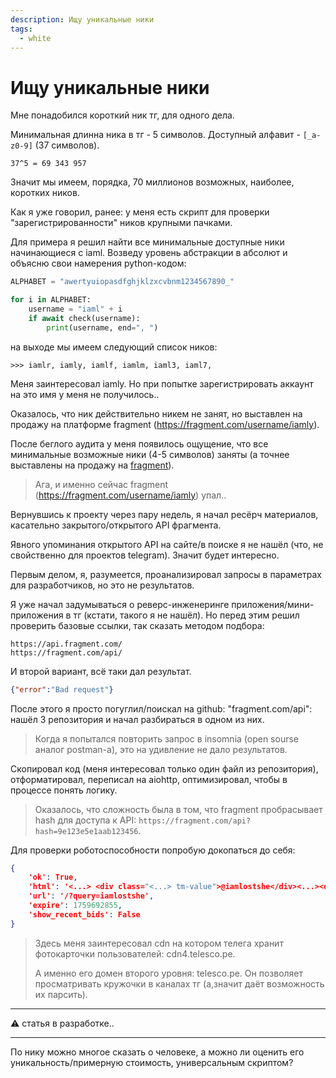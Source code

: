 ```yaml
---
description: Ищу уникальные ники
tags:
  - white
---
```


# Ищу уникальные ники

Мне понадобился короткий ник тг, для одного дела.

Минимальная длинна ника в тг - 5 символов.
Доступный алфавит - `[_a-z0-9]` (37 символов).

```
37^5 = 69 343 957
```

Значит мы имеем, порядка, 70 миллионов возможных, наиболее, коротких ников.

Как я уже говорил, ранее: у меня есть скрипт для проверки "зарегистрированности" ников крупными пачками.

Для примера я решил найти все минимальные доступные ники начинающиеся с iaml. Возведу уровень абстракции в абсолют и объясню свои намерения python-кодом:

``` python
ALPHABET = "awertyuiopasdfghjklzxcvbnm1234567890_"

for i in ALPHABET:
	username = "iaml" + i
	if await check(username):
		print(username, end=", ")
```

на выходе мы имеем следующий список ников:

```
>>> iamlr, iamly, iamlf, iamlm, iaml3, iaml7,
```

Меня заинтересовал iamly. Но при попытке зарегистрировать аккаунт на это имя у меня не получилось..

Оказалось, что ник действительно никем не занят, но выставлен на продажу на платформе fragment (https://fragment.com/username/iamly).


После беглого аудита у меня появилось ощущение, что все минимальные возможные ники (4-5 символов) заняты (а точнее выставлены на продажу на [fragment](https://fragment.com)).

> Ага, и именно сейчас fragment (https://fragment.com/username/iamly) упал..

Вернувшись к проекту через пару недель, я начал ресёрч материалов, касательно закрытого/открытого API фрагмента.

Явного упоминания открытого API на сайте/в поиске я не нашёл (что, не свойственно для проектов telegram). Значит будет интересно.

Первым делом, я, разумеется, проанализировал запросы в параметрах для разработчиков, но это не результатов.

Я уже начал задумываться о реверс-инженеринге приложения/мини-приложения в тг (кстати, такого я не нашёл). Но перед этим решил проверить базовые ссылки, так сказать методом подбора:

```
https://api.fragment.com/
https://fragment.com/api/
```

И второй вариант, всё таки дал результат.

``` json
{"error":"Bad request"}
```

После этого я просто погуглил/поискал на github: "fragment.com/api": нашёл 3 репозитория и начал разбираться в одном из них.

> Когда я попытался повторить запрос в insomnia (open sourse аналог postman-а), это на удивление не дало результатов.

Скопировал код (меня интересовал только один файл из репозитория), отформатировал, переписал на aiohttp, оптимизировал, чтобы в процессе понять логику.

> Оказалось, что сложность была в том, что fragment пробрасывает hash для доступа к API: `https://fragment.com/api?hash=9e123e5e1aab123456`.

Для проверки роботоспособности попробую докопаться до себя:

``` json
{
    'ok': True,
    'html': '<...> <div class="<...> tm-value">@iamlostshe</div><...><div class=" tm-value">Unknown</div><...><div class=" tm-value">Taken</div><...>',
    'url': '/?query=iamlostshe',
    'expire': 1759692855,
    'show_recent_bids': False
}
```

> Здесь меня заинтересовал cdn на котором телега хранит фотокарточки пользователей: cdn4.telesco.pe.
>
> А именно его домен второго уровня: telesco.pe. Он позволяет просматривать кружочки в каналах тг (а,значит даёт возможность их парсить).

---

⚠️ статья в разработке..

---

По нику можно многое сказать о человеке, а можно ли оценить его уникальность/примерную стоимость, универсальным скриптом?
